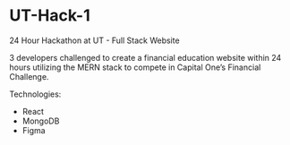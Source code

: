 # UT-Hack-1
24 Hour Hackathon at UT - Full Stack Website

3 developers challenged to create a financial education website within 24 hours utilizing the MERN stack to compete in Capital One’s Financial Challenge. 

Technologies:
- React
- MongoDB
- Figma
